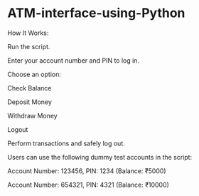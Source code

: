 # ATM-interface-using-Python

How It Works:

Run the script.

Enter your account number and PIN to log in.

Choose an option:

Check Balance

Deposit Money

Withdraw Money

Logout

Perform transactions and safely log out.

Users can use the following dummy test accounts in the script:

Account Number: 123456, PIN: 1234 (Balance: ₹5000)

Account Number: 654321, PIN: 4321 (Balance: ₹10000)
